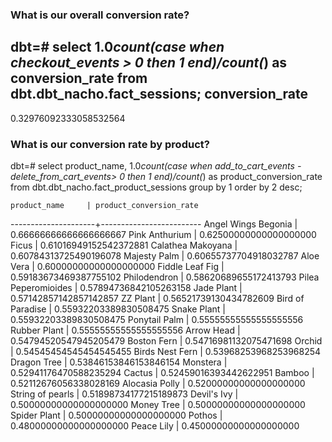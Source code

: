 ### What is our overall conversion rate?

dbt=# select 1.0*count(case when checkout_events > 0 then 1 end)/count(*) as conversion_rate from dbt.dbt_nacho.fact_sessions;
    conversion_rate     
------------------------
 0.32976092333058532564


### What is our conversion rate by product?
dbt=# select product_name, 1.0*count(case when add_to_cart_events - delete_from_cart_events> 0 then 1 end)/count(*) as product_conversion_rate from dbt.dbt_nacho.fact_product_sessions group by 1 order by 2 desc;

    product_name     | product_conversion_rate 
---------------------+-------------------------
 Angel Wings Begonia |  0.66666666666666666667
 Pink Anthurium      |  0.62500000000000000000
 Ficus               |  0.61016949152542372881
 Calathea Makoyana   |  0.60784313725490196078
 Majesty Palm        |  0.60655737704918032787
 Aloe Vera           |  0.60000000000000000000
 Fiddle Leaf Fig     |  0.59183673469387755102
 Philodendron        |  0.58620689655172413793
 Pilea Peperomioides |  0.57894736842105263158
 Jade Plant          |  0.57142857142857142857
 ZZ Plant            |  0.56521739130434782609
 Bird of Paradise    |  0.55932203389830508475
 Snake Plant         |  0.55932203389830508475
 Ponytail Palm       |  0.55555555555555555556
 Rubber Plant        |  0.55555555555555555556
 Arrow Head          |  0.54794520547945205479
 Boston Fern         |  0.54716981132075471698
 Orchid              |  0.54545454545454545455
 Birds Nest Fern     |  0.53968253968253968254
 Dragon Tree         |  0.53846153846153846154
 Monstera            |  0.52941176470588235294
 Cactus              |  0.52459016393442622951
 Bamboo              |  0.52112676056338028169
 Alocasia Polly      |  0.52000000000000000000
 String of pearls    |  0.51898734177215189873
 Devil's Ivy         |  0.50000000000000000000
 Money Tree          |  0.50000000000000000000
Spider Plant        |  0.50000000000000000000
 Pothos              |  0.48000000000000000000
 Peace Lily          |  0.45000000000000000000
